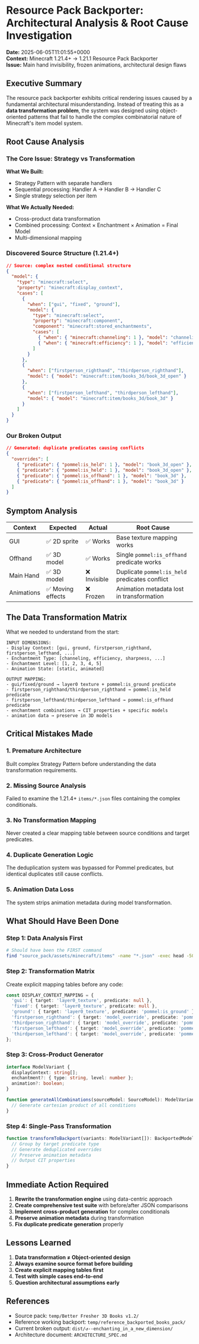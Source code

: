 # Resource Pack Backporter: Architectural Analysis & Root Cause Investigation

**Date:** 2025-06-05T11:01:55+0000  
**Context:** Minecraft 1.21.4+ → 1.21.1 Resource Pack Backporter  
**Issue:** Main hand invisibility, frozen animations, architectural design flaws

## Executive Summary

The resource pack backporter exhibits critical rendering issues caused by a fundamental architectural misunderstanding. Instead of treating this as a **data transformation problem**, the system was designed using object-oriented patterns that fail to handle the complex combinatorial nature of Minecraft's item model system.

## Root Cause Analysis

### The Core Issue: Strategy vs Transformation

**What We Built:**
- Strategy Pattern with separate handlers
- Sequential processing: Handler A → Handler B → Handler C
- Single strategy selection per item

**What We Actually Needed:**
- Cross-product data transformation
- Combined processing: Context × Enchantment × Animation = Final Model
- Multi-dimensional mapping

### Discovered Source Structure (1.21.4+)

```json
// Source: complex nested conditional structure
{
  "model": {
    "type": "minecraft:select",
    "property": "minecraft:display_context",
    "cases": [
      {
        "when": ["gui", "fixed", "ground"],
        "model": {
          "type": "minecraft:select", 
          "property": "minecraft:component",
          "component": "minecraft:stored_enchantments",
          "cases": [
            { "when": { "minecraft:channeling": 1 }, "model": "channeling" },
            { "when": { "minecraft:efficiency": 1 }, "model": "efficiency_1" }
          ]
        }
      },
      {
        "when": ["firstperson_righthand", "thirdperson_righthand"],
        "model": { "model": "minecraft:item/books_3d/book_3d_open" }
      },
      {
        "when": ["firstperson_lefthand", "thirdperson_lefthand"],
        "model": { "model": "minecraft:item/books_3d/book_3d" }
      }
    ]
  }
}
```

### Our Broken Output

```json
// Generated: duplicate predicates causing conflicts
{
  "overrides": [
    { "predicate": { "pommel:is_held": 1 }, "model": "book_3d_open" },
    { "predicate": { "pommel:is_held": 1 }, "model": "book_3d_open" }, // DUPLICATE!
    { "predicate": { "pommel:is_offhand": 1 }, "model": "book_3d" },
    { "predicate": { "pommel:is_offhand": 1 }, "model": "book_3d" }     // DUPLICATE!
  ]
}
```

## Symptom Analysis

| Context | Expected | Actual | Root Cause |
|---------|----------|---------|------------|
| GUI | ✅ 2D sprite | ✅ Works | Base texture mapping works |
| Offhand | ✅ 3D model | ✅ Works | Single `pommel:is_offhand` predicate works |
| Main Hand | ✅ 3D model | ❌ Invisible | Duplicate `pommel:is_held` predicates conflict |
| Animations | ✅ Moving effects | ❌ Frozen | Animation metadata lost in transformation |

## The Data Transformation Matrix

What we needed to understand from the start:

```
INPUT DIMENSIONS:
- Display Context: [gui, ground, firstperson_righthand, firstperson_lefthand, ...]
- Enchantment Type: [channeling, efficiency, sharpness, ...]  
- Enchantment Level: [1, 2, 3, 4, 5]
- Animation State: [static, animated]

OUTPUT MAPPING:
- gui/fixed/ground → layer0 texture + pommel:is_ground predicate
- firstperson_righthand/thirdperson_righthand → pommel:is_held predicate  
- firstperson_lefthand/thirdperson_lefthand → pommel:is_offhand predicate
- enchantment combinations → CIT properties + specific models
- animation data → preserve in 3D models
```

## Critical Mistakes Made

### 1. **Premature Architecture**
Built complex Strategy Pattern before understanding the data transformation requirements.

### 2. **Missing Source Analysis**
Failed to examine the 1.21.4+ `items/*.json` files containing the complex conditionals.

### 3. **No Transformation Mapping**
Never created a clear mapping table between source conditions and target predicates.

### 4. **Duplicate Generation Logic**
The deduplication system was bypassed for Pommel predicates, but identical duplicates still cause conflicts.

### 5. **Animation Data Loss**
The system strips animation metadata during model transformation.

## What Should Have Been Done

### Step 1: Data Analysis First
```bash
# Should have been the FIRST command
find "source_pack/assets/minecraft/items" -name "*.json" -exec head -50 {} \;
```

### Step 2: Transformation Matrix
Create explicit mapping tables before any code:

```typescript
const DISPLAY_CONTEXT_MAPPING = {
  'gui': { target: 'layer0_texture', predicate: null },
  'fixed': { target: 'layer0_texture', predicate: null },
  'ground': { target: 'layer0_texture', predicate: 'pommel:is_ground' },
  'firstperson_righthand': { target: 'model_override', predicate: 'pommel:is_held' },
  'thirdperson_righthand': { target: 'model_override', predicate: 'pommel:is_held' },
  'firstperson_lefthand': { target: 'model_override', predicate: 'pommel:is_offhand' },
  'thirdperson_lefthand': { target: 'model_override', predicate: 'pommel:is_offhand' }
};
```

### Step 3: Cross-Product Generator
```typescript
interface ModelVariant {
  displayContext: string[];
  enchantment?: { type: string, level: number };
  animation?: boolean;
}

function generateAllCombinations(sourceModel: SourceModel): ModelVariant[] {
  // Generate cartesian product of all conditions
}
```

### Step 4: Single-Pass Transformation
```typescript
function transformToBackport(variants: ModelVariant[]): BackportedModel {
  // Group by target predicate type
  // Generate deduplicated overrides  
  // Preserve animation metadata
  // Output CIT properties
}
```

## Immediate Action Required

1. **Rewrite the transformation engine** using data-centric approach
2. **Create comprehensive test suite** with before/after JSON comparisons  
3. **Implement cross-product generation** for complex conditionals
4. **Preserve animation metadata** during transformation
5. **Fix duplicate predicate generation** properly

## Lessons Learned

1. **Data transformation ≠ Object-oriented design**
2. **Always examine source format before building**
3. **Create explicit mapping tables first**
4. **Test with simple cases end-to-end**
5. **Question architectural assumptions early**

## References

- Source pack: `temp/Better Fresher 3D Books v1.2/`
- Reference working backport: `temp/reference_backported_books_pack/`
- Current broken output: `dist/↺--enchanting_in_a_new_dimension/`
- Architecture document: `ARCHITECTURE_SPEC.md`
